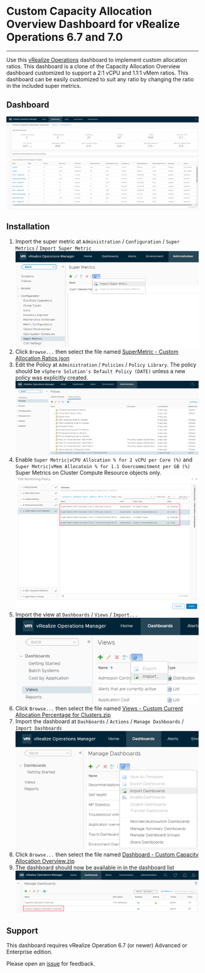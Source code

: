 
# Custom Capacity Allocation Overview Dashboard for vRealize Operations 6.7 and 7.0
---------

Use this [vRealize Operations](https://www.vmware.com/products/vrealize-operations.html) dashboard to implement custom allocation ratios.  This dashboard is a clone of the Capacity Allocation Overview dashboard customized to support a 2:1 vCPU and 1.1:1 vMem ratios.  This dashboard can be easily customized to suit any ratio by changing the ratio in the included super metrics.

## Dashboard
![Dashboard](https://raw.githubusercontent.com/notoriousbdg/vrops-dashboard-custom_capacity_allocation/master/Dashboard.png)

## Installation
1. Import the super metric at `Administration` / `Configuration` / `Super Metrics` / `Import Super Metric`  
![Import View](https://raw.githubusercontent.com/notoriousbdg/vrops-dashboard-custom_capacity_allocation/master/Import_Super_Metric.png)
2. Click `Browse...` then select the file named [SuperMetric - Custom Allocation Ratios.json](https://github.com/notoriousbdg/vrops-dashboard-custom_capacity_allocation/raw/master/SuperMetric%20-%20Custom%20Allocation%20Ratios.json)
3. Edit the Policy at `Administration` / `Policies` / `Policy Library`.  The policy should be `vSphere Solution's Default Policy (DATE)` unless a new policy was explicitly created.  
![Policy Library](https://raw.githubusercontent.com/notoriousbdg/vrops-dashboard-custom_capacity_allocation/master/Policy_Library.png)
4. Enable `Super Metric|vCPU Allocation % for 2 vCPU per Core (%)` and `Super Metric|vMem Allocatoin % for 1.1 Overcommitment per GB (%)` Super Metrics on Cluster Compute Resource objects only.
![Policy Metrics](https://raw.githubusercontent.com/notoriousbdg/vrops-dashboard-custom_capacity_allocation/master/Policy_Metrics.png)
5. Import the view at `Dashboards` / `Views` / `Import...`  
![Import View](https://raw.githubusercontent.com/notoriousbdg/vrops-dashboard-custom_capacity_allocation/master/Import_View.png)
6. Click `Browse...` then select the file named [Views - Custom Current Allocation Percentage for Clusters.zip](https://github.com/notoriousbdg/vrops-dashboard-custom_capacity_allocation/raw/master/Views%20-%20Custom%20Current%20Allocation%20Percentage%20for%20Clusters.zip)
7. Import the dashboard at `Dashboards` / `Actions` / `Manage Dashboards` / `Import Dashboards`  
![Import Dashboard](https://raw.githubusercontent.com/notoriousbdg/vrops-dashboard-custom_capacity_allocation/master/Import_Dashboard.png)
8. Click `Browse...` then select the file named [Dashboard - Custom Capacity Allocation Overview.zip](https://github.com/notoriousbdg/vrops-dashboard-custom_capacity_allocation/raw/master/Dashboard%20-%20Custom%20Capacity%20Allocation%20Overview.zip)
9. The dashboard should now be available in in the dashboard list  
![Dashboard List](https://raw.githubusercontent.com/notoriousbdg/vrops-dashboard-custom_capacity_allocation/master/Dashboard_List.png)

## Support

This dashboard requires vRealize Operation 6.7 (or newer) Advanced or Enterprise edition.

Please open an [issue](https://github.com/notoriousbdg/vrops-dashboard-custom_capacity_allocation/issues) for feedback.
